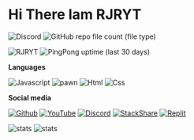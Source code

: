 <h1>Hi There Iam RJRYT </h1>



![Discord](https://img.shields.io/discord/772386831433859112?color=%2355f8&label=NCRP%20&logo=r&logoColor=%23f52277&style=plastic)
![GitHub repo file count (file type)](https://img.shields.io/github/directory-file-count/rjryt/RJRYT-OFFICIAL-BOT)


![RJRYT](https://img.shields.io/badge/RJRYT%20-Owner%20of%20New%20City%20Roleplay%20-green)
![PingPong uptime (last 30 days)](https://img.shields.io/pingpong/uptime/sp_2e80bc00b6054faeb2b87e2464be337e?color=%23ff66ff&label=Updates%20&logo=r&logoColor=%23ff3366&style=plastic)


**Languages**

![Javascript](https://img.shields.io/badge/Javascript%20-75.00%25-yellow)
![pawn](https://img.shields.io/badge/Pawn-95.00%25-orange)
![Html](https://img.shields.io/badge/HTML-95.05%25-brightgreen)
![Css](https://img.shields.io/badge/CSS-65.00%25-blue)


**Social media**

<a href='https://github.com/RJRYT' target="_blank"><img alt='Github' src='https://img.shields.io/badge/RJRYT-100000?style=social&logo=Github&logoColor=010818&labelColor=black&color=black'/></a>
<a href='https://m.youtube.com/channel/UCHbfnbCUy3eKoIDmln6jnnw' target="_blank"><img alt='YouTube' src='https://img.shields.io/badge/RJRYT-100000?style=social&logo=YouTube&logoColor=ED1F14&labelColor=C2D3D0&color=13CAE7'/></a>
<a href='https://discord.com/channels/@me/840554324160544789' target="_blank"><img alt='Discord' src='https://img.shields.io/badge/RJRYT-100000?style=social&logo=Discord&logoColor=1A54D3&labelColor=black&color=black'/></a>
<a href='https://rjryt.tech/' target="_blank"><img alt='StackShare' src='https://img.shields.io/badge/RJRYT_OFFICIAL -100000?style=social&logo=StackShare&logoColor=3F9AD3&labelColor=7F3C3C&color=623D3D'/></a>
<a href='https://replit.com/@somaliyo' target="_blank"><img alt='Replit' src='https://img.shields.io/badge/Somaliyo-100000?style=social&logo=Replit&logoColor=320B0B&labelColor=black&color=black'/></a>


![stats](https://github-readme-stats.vercel.app/api/top-langs/?username=RJRYT&theme=blue-green)
![stats](https://github-readme-stats.vercel.app/api?username=RJRYT&theme=blue-green)
